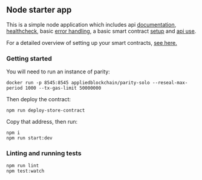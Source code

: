 ## Node starter app
This is a simple node application which includes api [documentation](https://github.com/koajs/koa/tree/master/docs),
[healthcheck](https://github.com/appliedblockchain/koa-healthcheck), basic [error handling](lib/middleware), a
basic smart contract [setup](lib/setupWeb3.js) and [api use](lib/api).

For a detailed overview of setting up your smart contracts, [see here.](https://github.com/appliedblockchain/base-contracts)

### Getting started

You will need to run an instance of parity:
```
docker run -p 8545:8545 appliedblockchain/parity-solo --reseal-max-period 1000 --tx-gas-limit 50000000
```

Then deploy the contract:
```
npm run deploy-store-contract
```

Copy that address, then run:
```
npm i
npm run start:dev
```

### Linting and running tests
```
npm run lint
npm test:watch
```
